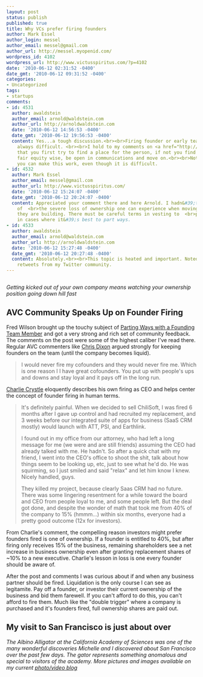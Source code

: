 ```yaml
---
layout: post
status: publish
published: true
title: Why VCs prefer firing founders
author: Mark Essel
author_login: messel
author_email: messel@gmail.com
author_url: http://messel.myopenid.com/
wordpress_id: 4102
wordpress_url: http://www.victusspiritus.com/?p=4102
date: '2010-06-12 02:31:52 -0400'
date_gmt: '2010-06-12 09:31:52 -0400'
categories:
- Uncategorized
tags:
- startups
comments:
- id: 4531
  author: awaldstein
  author_email: arnold@waldstein.com
  author_url: http://arnoldwaldstein.com
  date: '2010-06-12 14:56:53 -0400'
  date_gmt: '2010-06-12 19:56:53 -0400'
  content: Yes...a tough discussion.<br><br>Firing founder or early team member is
    always difficult. <br><br>I hold to my comments on <a href="http://AVC.com" rel="nofollow">AVC.com</a>
    that you first try to find a place for the person, if not you find a way to be
    fair equity wise, be open in communications and move on.<br><br>Not cold hearted...but
    you can make this work, even though it is difficult.
- id: 4532
  author: Mark Essel
  author_email: messel@gmail.com
  author_url: http://www.victusspiritus.com/
  date: '2010-06-12 15:24:07 -0400'
  date_gmt: '2010-06-12 20:24:07 -0400'
  content: Appreciated your comment there and here Arnold. I hadn&#39;t been aware
    of  <br>the severe loss of ownership one can experience when moving on from a  <br>business
    they are building. There must be careful terms in vesting to  <br>protect ownership
    in cases where it&#39;s best to part ways.
- id: 4533
  author: awaldstein
  author_email: arnold@waldstein.com
  author_url: http://arnoldwaldstein.com
  date: '2010-06-12 15:27:48 -0400'
  date_gmt: '2010-06-12 20:27:48 -0400'
  content: Absolutely.<br><br>This topic is heated and important. Noted a bunch of
    retweets from my Twitter community.
---
```

<p><a href="{{ site.url }}/assets/2010/06/p_2048_1536_E6495EBD-744C-4EA0-A94D-DAF5D0DDF199.jpeg"><img src="{{ site.url }}/assets/2010/06/p_2048_1536_E6495EBD-744C-4EA0-A94D-DAF5D0DDF199.jpeg" alt="" class="alignnone size-full" /></a></p>
<p><I>Getting kicked out of your own company means watching your ownership position going down hill fast</I></p>
<h2>AVC Community Speaks Up on Founder Firing</h2>
<p>Fred Wilson brought up the touchy subject of <a HREF="http://www.avc.com/a_vc/2010/06/parting-ways-with-a-founding-team-member.html">Parting Ways with a Founding Team Member</a> and got a very strong and rich set of community feedback. The comments on the post were some of the highest caliber I've read there. Regular AVC commenters like <a HREF="http://www.avc.com/a_vc/2010/06/parting-ways-with-a-founding-team-member.html#comment-56047369">Chris Dixon</a> argued strongly for keeping founders on the team (until the company becomes liquid).</p>
<blockquote><p>
I would never fire my cofounders and they would never fire me. Which is one reason I I have great cofounders. You put up with people's ups and downs and stay loyal and it pays off in the long run.
</p></blockquote>
<p><a HREF="http://www.avc.com/a_vc/2010/06/parting-ways-with-a-founding-team-member.html#comment-56046330">Charlie Crystle</a> eloquently describes his own firing as CEO and helps center the concept of founder firing in human terms. </p>
<blockquote><p>
It's definitely painful. When we decided to sell ChiliSoft, I was fired 6 months after I gave up control and had recruited my replacement, and 3 weeks before our integrated suite of apps for business (SaaS CRM mostly) would launch with ATT, PSI, and Earthlink. </p>
<p>I found out in my office from our attorney, who had left a long message for me (we were and are still friends) assuming the CEO had already talked with me. He hadn't. So after a quick chat with my friend, I went into the CEO's office to shoot the shit, talk about how things seem to be looking up, etc, just to see what he'd do. He was squirming, so I just smiled and said "relax" and let him know I knew. Nicely handled, guys. </p>
<p>They killed my project, because clearly Saas CRM had no future. There was some lingering resentment for a while toward the board and CEO from people loyal to me, and some people left. But the deal got done, and despite the wonder of math that took me from 40% of the company to 15% (hmmm...) within six months, everyone had a pretty good outcome (12x for investors).
</p></blockquote>
<p>From Charlie's comment, the compelling reason investors might prefer founders fired is one of ownership. If a founder is entitled to 40%, but after firing only receives 15% of the business, remaining shareholders see a net increase in business ownership even after granting replacement shares of ~10% to a new executive. Charlie's lesson in loss is one every founder should be aware of. </p>
<p>After the post and comments I was curious about if and when any business partner should be fired. Liquidation is the only course I can see as legitamite. Pay off a founder, or investor their current ownership of the business and bid them farewell. If you can't afford to do this, you can't afford to fire them. Much like the "double trigger" where a company is purchased and it's founders fired, full ownership shares are paid out.</p>
<h2>My visit to San Francisco is just about over</h2>
<p><I>The Albino Alligator at the California Academy of Sciences was one of the many wonderful discoveries Michelle and I discovered about San Francisco  over the past few days. The gator represents something anomalous and special to visitors of the academy. More pictures and images available on my current <a href="http://www.victusspiritus.com/photovideo-posterous/">photo/video blog</a></I></p>
<p><a href="{{ site.url }}/assets/2010/06/p_2048_1536_D9298738-FEDE-4D83-BA39-711AAB59C5AB.jpeg"><img src="{{ site.url }}/assets/2010/06/p_2048_1536_D9298738-FEDE-4D83-BA39-711AAB59C5AB.jpeg" alt="" class="alignnone size-full" /></a></p>
